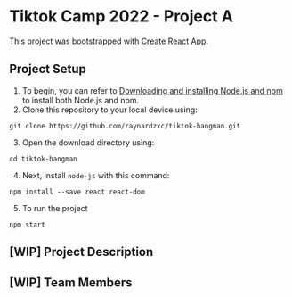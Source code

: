 # Tiktok Camp 2022 - Project A

This project was bootstrapped with [Create React App](https://github.com/facebook/create-react-app).

## Project Setup 

1. To begin, you can refer to [Downloading and installing Node.js and npm](https://docs.npmjs.com/downloading-and-installing-node-js-and-npm) to install both Node.js and npm. 
2. Clone this repository to your local device using: 
```
git clone https://github.com/raynardzxc/tiktok-hangman.git
```
3. Open the download directory using:  
```
cd tiktok-hangman
```     
4. Next, install `node-js` with this command:
 ```
 npm install --save react react-dom
 ```
5. To run the project
```
npm start
```

## [WIP] Project Description 

## [WIP]  Team Members 

